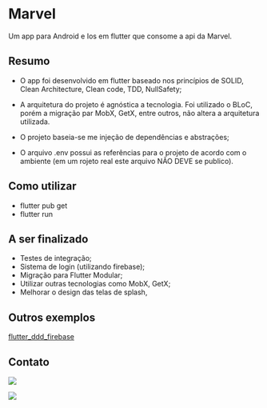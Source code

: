 # Marvel

Um app para Android e Ios em flutter que consome a api da Marvel.

## Resumo

- O app foi desenvolvido em flutter baseado nos princípios de SOLID, Clean Architecture, Clean code, TDD, NullSafety;

- A arquitetura do projeto é agnóstica a tecnologia. Foi utilizado o BLoC, porém a migração par MobX, GetX, entre outros, não altera a arquitetura utilizada.

- O projeto baseia-se me injeção de dependências e abstrações;

- O arquivo .env possui as referências para o projeto de acordo com o ambiente (em um rojeto real este arquivo NÃO DEVE se publico).

## Como utilizar

- flutter pub get
- flutter run

## A ser finalizado

- Testes de integração;
- Sistema de login (utilizando firebase);
- Migração para Flutter Modular;
- Utilizar outras tecnologias como MobX, GetX;
- Melhorar o design das telas de splash,

## Outros exemplos

<a href="https://github.com/miller00315/flutter_ddd_firebase">flutter_ddd_firebase</a>

## Contato

<a href="mailto:miller00315@gmail.com?"><img src="https://img.shields.io/badge/gmail-%23DD0031.svg?&style=for-the-badge&logo=gmail&logoColor=white"/></a>

<a href="https://github.com/miller00315"><img src="https://img.shields.io/badge/GitHub-100000?style=for-the-badge&logo=github&logoColor=white"/></a>